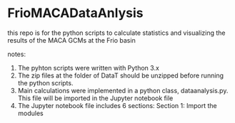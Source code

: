 # FrioMACADataAnlysis
this repo is for the python scripts to calculate statistics and visualizing the results of the MACA GCMs at the Frio basin


notes: 
  1) The pyhton scripts were written with Python 3.x 
  2) The zip files at the folder of DataT should be unzipped before running the python scripts.
  3) Main calculations were implemented in a python class, dataanalysis.py. This file will be imported in the Jupyter notebook file
  4) The Jupyter notebook file includes 6 sections:
       Section 1: Import the modules
       
  
  
 

